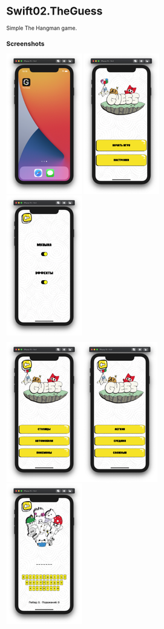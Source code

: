 # Swift02.TheGuess
Simple The Hangman game.

### Screenshots

<img src="https://github.com/MrCosney/Swift02.TheGuess/blob/main/Screenshots/ScreenShot0.png" width="200"> <img src="https://github.com/MrCosney/Swift02.TheGuess/blob/main/Screenshots/ScreenShot1.png" width="200"> <img src="https://github.com/MrCosney/Swift02.TheGuess/blob/main/Screenshots/ScreenShot3.png" width="200"> 

<img src="https://github.com/MrCosney/Swift02.TheGuess/blob/main/Screenshots/ScreenShot4.png" width="200"><img src="https://github.com/MrCosney/Swift02.TheGuess/blob/main/Screenshots/ScreenShot5.png" width="200"> <img src="https://github.com/MrCosney/Swift02.TheGuess/blob/main/Screenshots/ScreenShot6.png" width="200">
